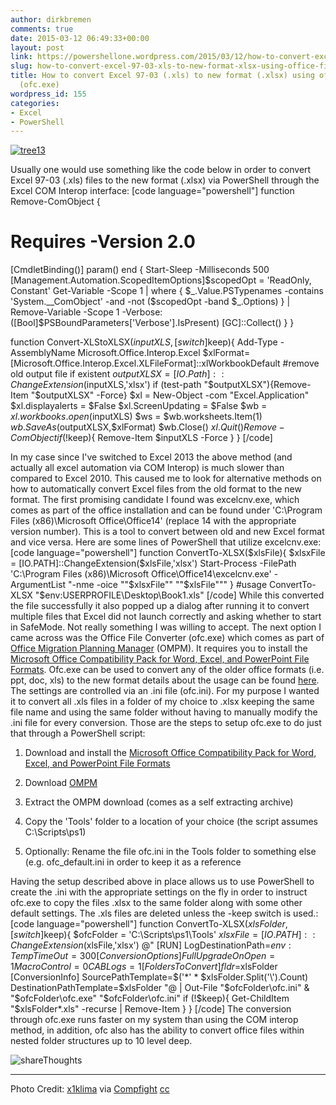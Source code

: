 ```yaml
---
author: dirkbremen
comments: true
date: 2015-03-12 06:49:33+00:00
layout: post
link: https://powershellone.wordpress.com/2015/03/12/how-to-convert-excel-97-03-xls-to-new-format-xlsx-using-office-file-converter-ofc-exe/
slug: how-to-convert-excel-97-03-xls-to-new-format-xlsx-using-office-file-converter-ofc-exe
title: How to convert Excel 97-03 (.xls) to new format (.xlsx) using office file converter
  (ofc.exe)
wordpress_id: 155
categories:
- Excel
- PowerShell
---
```


[![tree13](https://powershellone.files.wordpress.com/2015/03/14392657138_d873870bd8_m.jpg)](https://powershellone.files.wordpress.com/2015/03/14392657138_d873870bd8_m.jpg)

Usually one would use something like the code below in order to convert Excel 97-03 (.xls) files to the new format (.xlsx) via PowerShell through the Excel COM Interop interface:
[code language="powershell"]
function Remove-ComObject {
 # Requires -Version 2.0
 [CmdletBinding()]
 param()
 end {
         Start-Sleep -Milliseconds 500
         [Management.Automation.ScopedItemOptions]$scopedOpt = 'ReadOnly, Constant'
         Get-Variable -Scope 1 | where {
             $_.Value.PSTypenames -contains 'System.__ComObject' -and -not ($scopedOpt -band $_.Options)
         } | Remove-Variable -Scope 1 -Verbose:([Bool]$PSBoundParameters['Verbose'].IsPresent)
         [GC]::Collect()
     }
}

function Convert-XLStoXLSX($inputXLS, [switch]$keep){
	Add-Type -AssemblyName Microsoft.Office.Interop.Excel
	$xlFormat=[Microsoft.Office.Interop.Excel.XLFileFormat]::xlWorkbookDefault
	#remove old output file if existent
	$outputXLSX=[IO.Path]::ChangeExtension($inputXLS,'xlsx')
	if (test-path "$outputXLSX"){Remove-Item "$outputXLSX" -Force}
	$xl = New-Object -com "Excel.Application"
	$xl.displayalerts = $False 
        $xl.ScreenUpdating = $False
	$wb = $xl.workbooks.open($inputXLS) 
	$ws = $wb.worksheets.Item(1)
	$wb.SaveAs($outputXLSX,$xlFormat) 
	$wb.Close()
	$xl.Quit()
	Remove-ComObject
        if (!$keep){
	     Remove-Item $inputXLS -Force
        }
}
[/code]

In my case since I've switched to Excel 2013 the above method (and actually all excel automation via COM Interop) is much slower than compared to Excel 2010. This caused me to look for alternative methods on how to automatically convert Excel files from the old format to the new format. The first promising candidate I found was excelcnv.exe, which comes as part of the office installation and can be found under 'C:\Program Files (x86)\Microsoft Office\Office14' (replace 14 with the appropriate version number). This is a tool to convert between old and new Excel format and vice versa. Here are some lines of PowerShell that utilize excelcnv.exe:
[code language="powershell"]
function ConvertTo-XLSX($xlsFile){
    $xlsxFile = [IO.PATH]::ChangeExtension($xlsFile,'xlsx')
    Start-Process -FilePath 'C:\Program Files (x86)\Microsoft Office\Office14\excelcnv.exe' -ArgumentList "-nme -oice ""$xlsxFile"" ""$xlsFile"""
}
#usage
ConvertTo-XLSX "$env:USERPROFILE\Desktop\Book1.xls"
[/code]
While this converted the file successfully it also popped up a dialog after running it to convert multiple files that Excel did not launch correctly and asking whether to start in SafeMode. Not really something I was willing to accept.
The next option I came across was the Office File Converter (ofc.exe) which comes as part of [Office Migration Planning Manager](http://www.microsoft.com/en-ie/download/details.aspx?id=11454) (OMPM). It requires you to install the [Microsoft Office Compatibility Pack for Word, Excel, and PowerPoint File Formats](https://www.microsoft.com/en-us/download/details.aspx?id=33298). Ofc.exe can be used to convert any of the older office formats (i.e. ppt, doc, xls) to the new format details about the usage can be found [here](https://technet.microsoft.com/en-us/library/cc179019%28v=office.14%29.aspx). The settings are controlled via an .ini file (ofc.ini). For my purpose I wanted it to convert all .xls files in a folder of my choice to .xlsx keeping the same file name and using the same folder without having to manually modify the .ini file for every conversion.
Those are the steps to setup ofc.exe to do just that through a PowerShell script:



	
  1. Download and install the [Microsoft Office Compatibility Pack for Word, Excel, and PowerPoint File Formats](http://www.microsoft.com/en-us/download/details.aspx?id=3)

        
  2. Download [OMPM](http://www.microsoft.com/en-ie/download/details.aspx?id=11454)

        
  3. Extract the OMPM download (comes as a self extracting archive)

        
  4. Copy the 'Tools' folder to a location of your choice (the script assumes C:\Scripts\ps1)

        
  5. Optionally: Rename the file ofc.ini in the Tools folder to something else (e.g. ofc_default.ini in order to keep it as a reference


Having the setup described above in place allows us to use PowerShell to create the .ini with the appropriate settings on the fly in order to instruct ofc.exe to copy the files .xlsx to the same folder along with some other default settings. The .xls files are deleted unless the -keep switch is used.:
[code language="powershell"]
function ConvertTo-XLSX($xlsFolder, [switch]$keep){
    $ofcFolder = 'C:\Scripts\ps1\Tools'
    $xlsxFile = [IO.PATH]::ChangeExtension($xlsFile,'xlsx')
@"
[RUN]
LogDestinationPath=$env:Temp
TimeOut=300
[ConversionOptions]
FullUpgradeOnOpen=1
MacroControl=0
CABLogs=1
[FoldersToConvert]
fldr=$xlsFolder
[ConversionInfo]
SourcePathTemplate=$('*\' * $xlsFolder.Split('\').Count)
DestinationPathTemplate=$xlsFolder
"@ | Out-File "$ofcFolder\ofc.ini"
    & "$ofcFolder\ofc.exe" "$ofcFolder\ofc.ini"
    if (!$keep){
        Get-ChildItem "$xlsFolder\*.xls" -recurse | Remove-Item
    }
}
[/code]
The conversion through ofc.exe runs faster on my system than using the COM interop method, in addition, ofc also has the ability to convert office files within nested folder structures up to 10 level deep.

![shareThoughts](https://powershellone.files.wordpress.com/2015/10/sharethoughts.jpg)


* * *


Photo Credit: [x1klima](https://www.flickr.com/photos/69743899@N07/14392657138/) via [Compfight](http://compfight.com) [cc](https://creativecommons.org/licenses/by-nd/2.0/)
